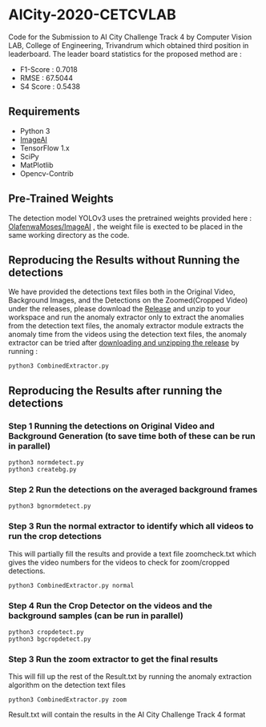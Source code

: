 # AICity-2020-CETCVLAB
Code for the Submission to AI City Challenge Track 4 by Computer Vision LAB, College of Engineering, Trivandrum which obtained third position in leaderboard.
The leader board statistics for the proposed method are :

* F1-Score : 0.7018
* RMSE : 67.5044
* S4 Score : 0.5438

## Requirements

* Python 3
* [ImageAI](https://github.com/OlafenwaMoses/ImageAI#installation)
* TensorFlow 1.x
* SciPy
* MatPlotlib
* Opencv-Contrib

## Pre-Trained Weights

The detection model YOLOv3 uses the pretrained weights provided here : [OlafenwaMoses/ImageAI](https://github.com/OlafenwaMoses/ImageAI/releases/download/1.0/yolo.h5) , the weight file is exected to be placed in the same working directory as the code.

## Reproducing the Results without Running the detections

We have provided the detections text files both in the Original Video, Background Images, and the Detections on the Zoomed(Cropped Video) under the releases, please download the [Release](https://github.com/cetcvlab/AICity-2020-CETCVLAB/releases/download/v1.0/AICity2020.zip) and unzip to your workspace and run the anomaly extractor only to extract the anomalies from the detection text files, the anomaly extractor module extracts the anomaly time from the videos using the detection text files, the anomaly extractor can be tried after [downloading and unzipping the release](https://github.com/cetcvlab/AICity-2020-CETCVLAB/releases/download/v1.0/AICity2020.zip) by running :

```
python3 CombinedExtractor.py
```

## Reproducing the Results after running the detections

### Step 1 Running the detections on Original Video and Background Generation (to save time both of these can be run in parallel)

```
python3 normdetect.py
python3 createbg.py
```

### Step 2 Run the detections on the averaged background frames

```
python3 bgnormdetect.py
```

### Step 3 Run the normal extractor to identify which all videos to run the crop detections

This will partially fill the results and provide a text file zoomcheck.txt which gives the video numbers for the videos to check for zoom/cropped detections.

```
python3 CombinedExtractor.py normal
```

### Step 4 Run the Crop Detector on the videos and the background samples (can be run in parallel)

```
python3 cropdetect.py
python3 bgcropdetect.py
```

### Step 3 Run the zoom extractor to get the final results

This will fill up the rest of the Result.txt by running the anomaly extraction algorithm on the detection text files

```
python3 CombinedExtractor.py zoom
```

Result.txt will contain the results in the AI City Challenge Track 4 format
